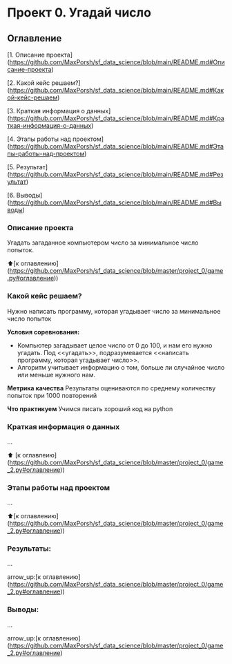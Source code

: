 # Проект 0. Угадай число 

## Оглавление
[1. Описание проекта] (https://github.com/MaxPorsh/sf_data_science/blob/main/README.md#Описание-проекта)

[2. Какой кейс решаем?] (https://github.com/MaxPorsh/sf_data_science/blob/main/README.md#Какой-кейс-решаем)

[3. Краткая информация о данных] (https://github.com/MaxPorsh/sf_data_science/blob/main/README.md#Краткая-информация-о-данных)

[4. Этапы работы над проектом] (https://github.com/MaxPorsh/sf_data_science/blob/main/README.md#Этапы-работы-над-проектом)

[5. Результат] (https://github.com/MaxPorsh/sf_data_science/blob/main/README.md#Результат)

[6. Выводы] (https://github.com/MaxPorsh/sf_data_science/blob/main/README.md#Выводы)

### Описание проекта
Угадать загаданное компьютером число за минимальное число попыток.

:arrow_up:[к оглавлению] (https://github.com/MaxPorsh/sf_data_science/blob/master/project_0/game.py#оглавление))

### Какой кейс решаем?
Нужно написать программу, которая угадывает число за минимальное число попыток

**Условия соревнования:**
- Компьютер загадывает целое число от 0 до 100, и нам его нужно угадать. Под <<угадать>>, подразумевается <<написать программу, которая угадывает число>>.
- Алгоритм учитывает информацию о том, больше ли случайное число или меньше нужного нам.

**Метрика качества**
Результаты оцениваются по среднему количеству попыток при 1000 повторений

**Что практикуем**
Учимся писать хороший код на python

### Краткая информация о данных 
...

:arrow_up: [к оглавлеию] (https://github.com/MaxPorsh/sf_data_science/blob/master/project_0/game_2.py#оглавление))

### Этапы работы над проектом 
...

:arrow_up:[к оглавлению] (https://github.com/MaxPorsh/sf_data_science/blob/master/project_0/game_2.py#оглавление))

### Результаты:
...

arrow_up:[к оглавлению] (https://github.com/MaxPorsh/sf_data_science/blob/master/project_0/game_2.py#оглавление))

### Выводы:
...

arrow_up:[к оглавлению] (https://github.com/MaxPorsh/sf_data_science/blob/master/project_0/game_2.py#оглавление)